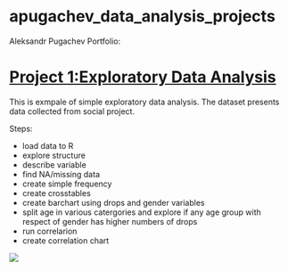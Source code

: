 # apugachev_data_analysis_projects

Aleksandr Pugachev Portfolio:


# [Project 1:Exploratory Data Analysis](https://github.com/sashadata/project_correlation-.git)

This is exmpale of simple exploratory data analysis. The dataset presents data collected from social project.

Steps:
* load data to R
* explore structure
* describe variable
* find NA/missing data
* create simple frequency 
* create crosstables 
* create barchart using drops and gender variables
* split age in various catergories and explore if any age group with respect of gender has higher numbers of drops 
* run correlarion 
* create correlation chart



![](/images/Rplot02.jpeg)
